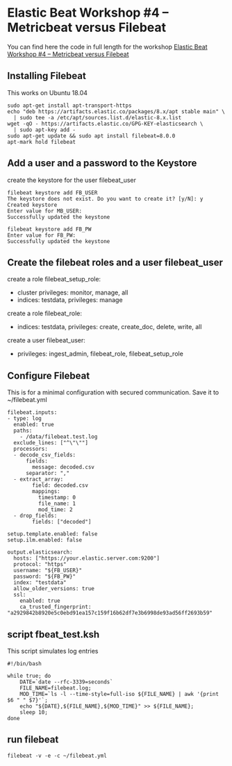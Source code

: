 # Elastic Beat Workshop #4 – Metricbeat versus Filebeat

You can find here the code in full length for the workshop [Elastic Beat Workshop #4 – Metricbeat versus Filebeat](https://cdax.ch/2022/04/17/elasticsearch-beats-workshop-4-metricbeat-versus-filebeat/)

## Installing Filebeat

This works on Ubuntu 18.04

```
sudo apt-get install apt-transport-https
echo "deb https://artifacts.elastic.co/packages/8.x/apt stable main" \
  | sudo tee -a /etc/apt/sources.list.d/elastic-8.x.list
wget -qO - https://artifacts.elastic.co/GPG-KEY-elasticsearch \
  | sudo apt-key add -
sudo apt-get update && sudo apt install filebeat=8.0.0
apt-mark hold filebeat
```

## Add a user and a password to the Keystore

create the keystore for the user filebeat_user 

```
filebeat keystore add FB_USER
The keystore does not exist. Do you want to create it? [y/N]: y
Created keystore
Enter value for MB_USER: 
Successfully updated the keystone

filebeat keystore add FB_PW
Enter value for FB_PW: 
Successfully updated the keystone
```

## Create the filebeat roles and a user filebeat_user

create a role filebeat_setup_role:

  - cluster privileges: monitor, manage, all
  - indices: testdata, privileges: manage

create a role filebeat_role:

  - indices: testdata, privileges: create, create_doc, delete, write, all

create a user filebeat_user:

  - privileges: ingest_admin, filebeat_role, filebeat_setup_role

## Configure Filebeat

This is for a minimal configuration with secured communication. Save it to ~/filebeat.yml

```
filebeat.inputs:
- type: log
  enabled: true
  paths:
    - /data/filebeat.test.log
  exclude_lines: ["^\"\""]
  processors:
  - decode_csv_fields:
      fields:
        message: decoded.csv
      separator: ","
  - extract_array:
        field: decoded.csv
        mappings:
          timestamp: 0
          file_name: 1
          mod_time: 2
  - drop_fields:
        fields: ["decoded"]

setup.template.enabled: false
setup.ilm.enabled: false

output.elasticsearch:
  hosts: ["https://your.elastic.server.com:9200"]
  protocol: "https"
  username: "${FB_USER}"
  password: "${FB_PW}"
  index: "testdata"
  allow_older_versions: true
  ssl:
    enabled: true
    ca_trusted_fingerprint: "a2929842b8920e5c0ebd91ea157c159f16b62df7e3b6998de93ad56ff2693b59"
```

## script fbeat_test.ksh

This script simulates log entries

```
#!/bin/bash

while true; do   
	DATE=`date --rfc-3339=seconds`  
	FILE_NAME=filebeat.log;   
	MOD_TIME=`ls -l --time-style=full-iso ${FILE_NAME} | awk '{print $6 " " $7}'`;   
	echo "${DATE},${FILE_NAME},${MOD_TIME}" >> ${FILE_NAME};    
	sleep 10; 
done
```

## run filebeat

```
filebeat -v -e -c ~/filebeat.yml
```